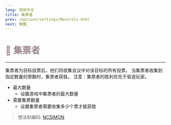 ```yaml
---
lang: 简体中文
title: 集票者
prev: /options/settings/Neutrals.html
next: 魅魔
---
```


# <font color="#9d8892">🫴 <b>集票者</b></font> <Badge text="Chaos" type="tip" vertical="middle"/>

***

集票者为目标投票后，他们将收集会议中对该目标的所有投票。 当集票者收集到指定数量的票数时，集票者获胜。 注意：集票者的胜利优先于驱逐玩家。

- 最大数量
  - 设置游戏中集票者的最大数量
- 需要集票数量
  - 设置集票者需要收集多少个票才能获胜

> 想法和编码: [NCSIMON](https://github.com/NCSIMON)

